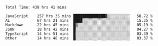 
<!--START_SECTION:waka-->

```text
Total Time: 438 hrs 41 mins

JavaScript    257 hrs 35 mins ██████████████▓░░░░░░░░░░   58.72 %
AL            67 hrs 21 mins  ████░░░░░░░░░░░░░░░░░░░░░   15.35 %
Markdown      22 hrs 45 mins  █▒░░░░░░░░░░░░░░░░░░░░░░░   05.19 %
JSON          18 hrs 42 mins  █░░░░░░░░░░░░░░░░░░░░░░░░   04.27 %
TypeScript    14 hrs 51 mins  █░░░░░░░░░░░░░░░░░░░░░░░░   03.39 %
Other         14 hrs 48 mins  █░░░░░░░░░░░░░░░░░░░░░░░░   03.37 %
```

<!--END_SECTION:waka-->











